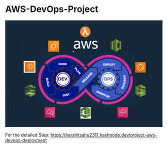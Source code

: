 # AWS-DevOps-Project
![Logo](https://github.com/harshitsahu2311/AWS-DevOps-Project/blob/main/Untitled%20design%20(1).gif)

For the detailed Step: https://harshitsahu2311.hashnode.dev/project-aws-devops-deployment
